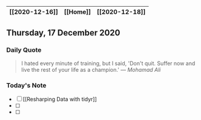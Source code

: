 | [[2020-12-16]] | [[Home]] | [[2020-12-18]] |
| :-: | :-: | :-: |

## Thursday, 17 December 2020

### Daily Quote
> I hated every minute of training, but I said, 'Don't quit. Suffer now and live the rest of your life as a champion.'
> &mdash; <cite>Mohamad Ali</cite>

### Today's Note

- [ ] [[Resharping Data with tidyr]]
- [ ] 
- [ ] 